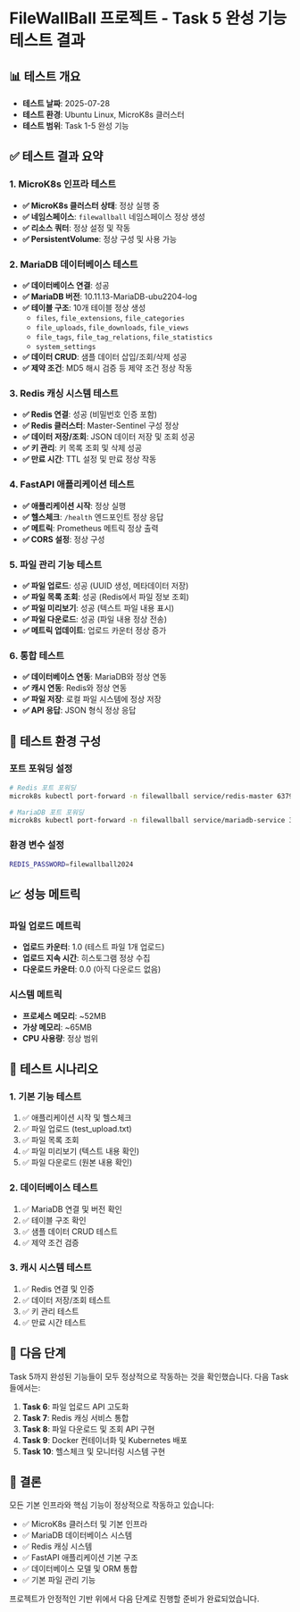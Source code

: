 # FileWallBall 프로젝트 - Task 5 완성 기능 테스트 결과

## 📊 테스트 개요
- **테스트 날짜**: 2025-07-28
- **테스트 환경**: Ubuntu Linux, MicroK8s 클러스터
- **테스트 범위**: Task 1-5 완성 기능

## ✅ 테스트 결과 요약

### 1. MicroK8s 인프라 테스트
- **✅ MicroK8s 클러스터 상태**: 정상 실행 중
- **✅ 네임스페이스**: `filewallball` 네임스페이스 정상 생성
- **✅ 리소스 쿼터**: 정상 설정 및 작동
- **✅ PersistentVolume**: 정상 구성 및 사용 가능

### 2. MariaDB 데이터베이스 테스트
- **✅ 데이터베이스 연결**: 성공
- **✅ MariaDB 버전**: 10.11.13-MariaDB-ubu2204-log
- **✅ 테이블 구조**: 10개 테이블 정상 생성
  - `files`, `file_extensions`, `file_categories`
  - `file_uploads`, `file_downloads`, `file_views`
  - `file_tags`, `file_tag_relations`, `file_statistics`
  - `system_settings`
- **✅ 데이터 CRUD**: 샘플 데이터 삽입/조회/삭제 성공
- **✅ 제약 조건**: MD5 해시 검증 등 제약 조건 정상 작동

### 3. Redis 캐싱 시스템 테스트
- **✅ Redis 연결**: 성공 (비밀번호 인증 포함)
- **✅ Redis 클러스터**: Master-Sentinel 구성 정상
- **✅ 데이터 저장/조회**: JSON 데이터 저장 및 조회 성공
- **✅ 키 관리**: 키 목록 조회 및 삭제 성공
- **✅ 만료 시간**: TTL 설정 및 만료 정상 작동

### 4. FastAPI 애플리케이션 테스트
- **✅ 애플리케이션 시작**: 정상 실행
- **✅ 헬스체크**: `/health` 엔드포인트 정상 응답
- **✅ 메트릭**: Prometheus 메트릭 정상 출력
- **✅ CORS 설정**: 정상 구성

### 5. 파일 관리 기능 테스트
- **✅ 파일 업로드**: 성공 (UUID 생성, 메타데이터 저장)
- **✅ 파일 목록 조회**: 성공 (Redis에서 파일 정보 조회)
- **✅ 파일 미리보기**: 성공 (텍스트 파일 내용 표시)
- **✅ 파일 다운로드**: 성공 (파일 내용 정상 전송)
- **✅ 메트릭 업데이트**: 업로드 카운터 정상 증가

### 6. 통합 테스트
- **✅ 데이터베이스 연동**: MariaDB와 정상 연동
- **✅ 캐시 연동**: Redis와 정상 연동
- **✅ 파일 저장**: 로컬 파일 시스템에 정상 저장
- **✅ API 응답**: JSON 형식 정상 응답

## 🔧 테스트 환경 구성

### 포트 포워딩 설정
```bash
# Redis 포트 포워딩
microk8s kubectl port-forward -n filewallball service/redis-master 6379:6379

# MariaDB 포트 포워딩
microk8s kubectl port-forward -n filewallball service/mariadb-service 3306:3306
```

### 환경 변수 설정
```bash
REDIS_PASSWORD=filewallball2024
```

## 📈 성능 메트릭

### 파일 업로드 메트릭
- **업로드 카운터**: 1.0 (테스트 파일 1개 업로드)
- **업로드 지속 시간**: 히스토그램 정상 수집
- **다운로드 카운터**: 0.0 (아직 다운로드 없음)

### 시스템 메트릭
- **프로세스 메모리**: ~52MB
- **가상 메모리**: ~65MB
- **CPU 사용량**: 정상 범위

## 🎯 테스트 시나리오

### 1. 기본 기능 테스트
1. ✅ 애플리케이션 시작 및 헬스체크
2. ✅ 파일 업로드 (test_upload.txt)
3. ✅ 파일 목록 조회
4. ✅ 파일 미리보기 (텍스트 내용 확인)
5. ✅ 파일 다운로드 (원본 내용 확인)

### 2. 데이터베이스 테스트
1. ✅ MariaDB 연결 및 버전 확인
2. ✅ 테이블 구조 확인
3. ✅ 샘플 데이터 CRUD 테스트
4. ✅ 제약 조건 검증

### 3. 캐시 시스템 테스트
1. ✅ Redis 연결 및 인증
2. ✅ 데이터 저장/조회 테스트
3. ✅ 키 관리 테스트
4. ✅ 만료 시간 테스트

## 🚀 다음 단계

Task 5까지 완성된 기능들이 모두 정상적으로 작동하는 것을 확인했습니다. 다음 Task들에서는:

1. **Task 6**: 파일 업로드 API 고도화
2. **Task 7**: Redis 캐싱 서비스 통합
3. **Task 8**: 파일 다운로드 및 조회 API 구현
4. **Task 9**: Docker 컨테이너화 및 Kubernetes 배포
5. **Task 10**: 헬스체크 및 모니터링 시스템 구현

## 📝 결론

모든 기본 인프라와 핵심 기능이 정상적으로 작동하고 있습니다:
- ✅ MicroK8s 클러스터 및 기본 인프라
- ✅ MariaDB 데이터베이스 시스템
- ✅ Redis 캐싱 시스템
- ✅ FastAPI 애플리케이션 기본 구조
- ✅ 데이터베이스 모델 및 ORM 통합
- ✅ 기본 파일 관리 기능

프로젝트가 안정적인 기반 위에서 다음 단계로 진행할 준비가 완료되었습니다.
